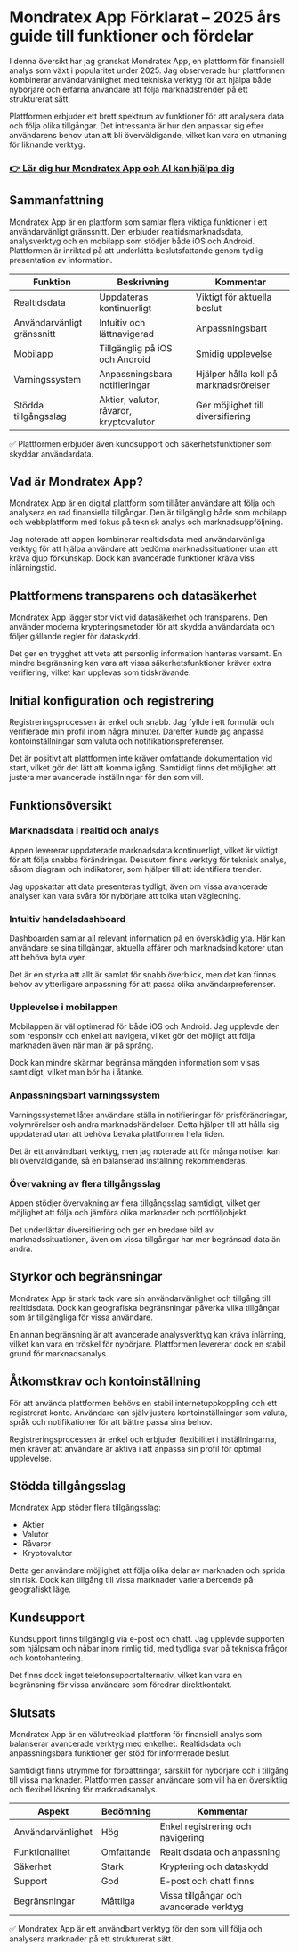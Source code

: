 # Mondratex App Förklarat – 2025 års guide till funktioner och fördelar
   
I denna översikt har jag granskat Mondratex App, en plattform för finansiell analys som växt i popularitet under 2025. Jag observerade hur plattformen kombinerar användarvänlighet med tekniska verktyg för att hjälpa både nybörjare och erfarna användare att följa marknadstrender på ett strukturerat sätt.  

Plattformen erbjuder ett brett spektrum av funktioner för att analysera data och följa olika tillgångar. Det intressanta är hur den anpassar sig efter användarens behov utan att bli överväldigande, vilket kan vara en utmaning för liknande verktyg.  

### [👉 Lär dig hur Mondratex App och AI kan hjälpa dig](https://is.gd/3nQ3f2)
## Sammanfattning  
Mondratex App är en plattform som samlar flera viktiga funktioner i ett användarvänligt gränssnitt. Den erbjuder realtidsmarknadsdata, analysverktyg och en mobilapp som stödjer både iOS och Android. Plattformen är inriktad på att underlätta beslutsfattande genom tydlig presentation av information.  

| Funktion            | Beskrivning                          | Kommentar                 |  
|---------------------|------------------------------------|---------------------------|  
| Realtidsdata        | Uppdateras kontinuerligt            | Viktigt för aktuella beslut |  
| Användarvänligt gränssnitt | Intuitiv och lättnavigerad       | Anpassningsbart           |  
| Mobilapp            | Tillgänglig på iOS och Android      | Smidig upplevelse         |  
| Varningssystem      | Anpassningsbara notifieringar       | Hjälper hålla koll på marknadsrörelser |  
| Stödda tillgångsslag | Aktier, valutor, råvaror, kryptovalutor | Ger möjlighet till diversifiering |  

✅ Plattformen erbjuder även kundsupport och säkerhetsfunktioner som skyddar användardata.  

## Vad är Mondratex App?  
Mondratex App är en digital plattform som tillåter användare att följa och analysera en rad finansiella tillgångar. Den är tillgänglig både som mobilapp och webbplattform med fokus på teknisk analys och marknadsuppföljning.  

Jag noterade att appen kombinerar realtidsdata med användarvänliga verktyg för att hjälpa användare att bedöma marknadssituationer utan att kräva djup förkunskap. Dock kan avancerade funktioner kräva viss inlärningstid.  

## Plattformens transparens och datasäkerhet  
Mondratex App lägger stor vikt vid datasäkerhet och transparens. Den använder moderna krypteringsmetoder för att skydda användardata och följer gällande regler för dataskydd.  

Det ger en trygghet att veta att personlig information hanteras varsamt. En mindre begränsning kan vara att vissa säkerhetsfunktioner kräver extra verifiering, vilket kan upplevas som tidskrävande.  

## Initial konfiguration och registrering  
Registreringsprocessen är enkel och snabb. Jag fyllde i ett formulär och verifierade min profil inom några minuter. Därefter kunde jag anpassa kontoinställningar som valuta och notifikationspreferenser.  

Det är positivt att plattformen inte kräver omfattande dokumentation vid start, vilket gör det lätt att komma igång. Samtidigt finns det möjlighet att justera mer avancerade inställningar för den som vill.  

## Funktionsöversikt  

### Marknadsdata i realtid och analys  
Appen levererar uppdaterade marknadsdata kontinuerligt, vilket är viktigt för att följa snabba förändringar. Dessutom finns verktyg för teknisk analys, såsom diagram och indikatorer, som hjälper till att identifiera trender.  

Jag uppskattar att data presenteras tydligt, även om vissa avancerade analyser kan vara svåra för nybörjare att tolka utan vägledning.  

### Intuitiv handelsdashboard  
Dashboarden samlar all relevant information på en överskådlig yta. Här kan användare se sina tillgångar, aktuella affärer och marknadsindikatorer utan att behöva byta vyer.  

Det är en styrka att allt är samlat för snabb överblick, men det kan finnas behov av ytterligare anpassning för att passa olika användarpreferenser.  

### Upplevelse i mobilappen  
Mobilappen är väl optimerad för både iOS och Android. Jag upplevde den som responsiv och enkel att navigera, vilket gör det möjligt att följa marknaden även när man är på språng.  

Dock kan mindre skärmar begränsa mängden information som visas samtidigt, vilket man bör ha i åtanke.  

### Anpassningsbart varningssystem  
Varningssystemet låter användare ställa in notifieringar för prisförändringar, volymrörelser och andra marknadshändelser. Detta hjälper till att hålla sig uppdaterad utan att behöva bevaka plattformen hela tiden.  

Det är ett användbart verktyg, men jag noterade att för många notiser kan bli överväldigande, så en balanserad inställning rekommenderas.  

### Övervakning av flera tillgångsslag  
Appen stödjer övervakning av flera tillgångsslag samtidigt, vilket ger möjlighet att följa och jämföra olika marknader och portföljobjekt.  

Det underlättar diversifiering och ger en bredare bild av marknadssituationen, även om vissa tillgångar har mer begränsad data än andra.  

## Styrkor och begränsningar  
Mondratex App är stark tack vare sin användarvänlighet och tillgång till realtidsdata. Dock kan geografiska begränsningar påverka vilka tillgångar som är tillgängliga för vissa användare.  

En annan begränsning är att avancerade analysverktyg kan kräva inlärning, vilket kan vara en tröskel för nybörjare. Plattformen levererar dock en stabil grund för marknadsanalys.  

## Åtkomstkrav och kontoinställning  
För att använda plattformen behövs en stabil internetuppkoppling och ett registrerat konto. Användare kan själv justera kontoinställningar som valuta, språk och notifikationer för att bättre passa sina behov.  

Registreringsprocessen är enkel och erbjuder flexibilitet i inställningarna, men kräver att användare är aktiva i att anpassa sin profil för optimal upplevelse.  

## Stödda tillgångsslag  
Mondratex App stöder flera tillgångsslag:  
- Aktier  
- Valutor  
- Råvaror  
- Kryptovalutor  

Detta ger användare möjlighet att följa olika delar av marknaden och sprida sin risk. Dock kan tillgång till vissa marknader variera beroende på geografiskt läge.  

## Kundsupport  
Kundsupport finns tillgänglig via e-post och chatt. Jag upplevde supporten som hjälpsam och nåbar inom rimlig tid, med tydliga svar på tekniska frågor och kontohantering.  

Det finns dock inget telefonsupportalternativ, vilket kan vara en begränsning för vissa användare som föredrar direktkontakt.  

## Slutsats  
Mondratex App är en välutvecklad plattform för finansiell analys som balanserar avancerade verktyg med enkelhet. Realtidsdata och anpassningsbara funktioner ger stöd för informerade beslut.  

Samtidigt finns utrymme för förbättringar, särskilt för nybörjare och i tillgång till vissa marknader. Plattformen passar användare som vill ha en översiktlig och flexibel lösning för marknadsanalys.  

| Aspekt             | Bedömning                          | Kommentar                 |  
|--------------------|----------------------------------|---------------------------|  
| Användarvänlighet  | Hög                              | Enkel registrering och navigering |  
| Funktionalitet     | Omfattande                       | Realtidsdata och anpassning |  
| Säkerhet           | Stark                           | Kryptering och dataskydd |  
| Support            | God                             | E-post och chatt finns |  
| Begränsningar      | Måttliga                        | Vissa tillgångar och avancerade verktyg |  

✅ Mondratex App är ett användbart verktyg för den som vill följa och analysera marknader på ett strukturerat sätt.